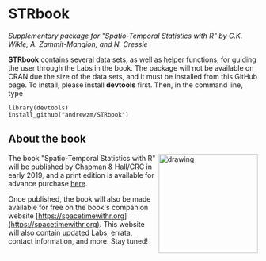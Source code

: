 # STRbook
*Supplementary package for "Spatio-Temporal Statistics with R" by C.K. Wikle, A. Zammit-Mangion, and N. Cressie*

**STRbook** contains several data sets, as well as helper functions, for guiding the user through the Labs in the book. The package will not be available on CRAN due the size of the data sets, and it must be installed from this GitHub page. To install, please install **devtools** first. Then, in the command line, type

```
library(devtools)
install_github("andrewzm/STRbook")
```

## About the book

<img align="right" src="https://spacetimewithr.org/BookCover_CRCVersion_for_Web.jpg" alt="drawing" width="200"/>

The book "Spatio-Temporal Statistics with R" will be published by Chapman & Hall/CRC in early 2019, and a print edition is available for advance purchase [here](http://www.crcpress.com/9781138711136). 

Once published, the book will also be made available for free on the book's companion website [https://spacetimewithr.org](https://spacetimewithr.org). This website will also contain updated Labs, errata, contact information, and more. Stay tuned!
